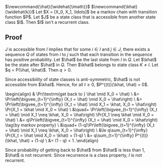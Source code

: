 <span class="invisible">
$\newcommand{\ihat}{\widehat{\imath}}$
$\newcommand{\khat}{\widehat{k}}$
</span>
Let $X = [X_0, X_1, \ldots]$ be a markov chain with transition function $P$.
Let $J$ be a state class that is accessible from another state class $I$.
Then $I$ isn't a recurrent class.

## Proof

$J$ is accessible from $I$ implies that for some $i \in I$ and $j \in J$,
there exists a sequence $Q$ of states from $i$ to $j$ such that each transition
in the sequence has positive probability.
Let $\ihat$ be the last state from $I$ in $Q$.
Let $\khat$ be the state after $\ihat$ in $Q$.
Then $\khat$ belongs to state class $K \neq I$.
Let $q = P(\ihat, \khat)$. Then $q > 0$.

Since accessibility of state classes is anti-symmetric,
$\ihat$ is not accessible from $\khat$.
Hence, for all $t \ge 0$, $P^{(t)}(\khat, \ihat) = 0$.

\begin{align}
& \Pr(\textrm{get back to } \ihat \mid X_0 = \ihat)
\\ &= \Pr\left(\bigvee_{t=1}^{\infty} (X_t = \ihat) \mid X_0 = \ihat\right)
\\ &= \Pr\left(\bigvee_{t=1}^{\infty} (X_t = \ihat) \mid X_1 = \khat, X_0 = \ihat\right)
    \Pr(X_1 = \khat \mid X_0 = \ihat)
    \\ &\quad+ \Pr\left(\bigvee_{t=1}^{\infty} (X_t = \ihat) \mid X_1 \neq \khat, X_0 = \ihat\right)
    \Pr(X_1 \neq \khat \mid X_0 = \ihat)
\\ &= q\Pr\left(\bigvee_{t=1}^{\infty} (X_t = \ihat) \mid X_0 = \khat\right)
    \tag{by markov property}
    \\ &\quad+ (1-q)\Pr\left(\bigvee_{t=1}^{\infty} (X_t = \ihat) \mid X_1 \neq \khat, X_0 = \ihat\right)
\\ &\le q\sum_{t=1}^{\infty} \Pr(X_t = \ihat \mid X_0 = \khat) + (1-q)
\\ &= q\sum_{t=1}^{\infty} P^{(t)}(\khat, \ihat) + (1-q)
\\ &= (1 - q) < 1.
\end{align}

Since probability of getting back to $\ihat$ from $\ihat$ is less than 1,
$\ihat$ is not recurrent. Since recurrence is a class property, $I$ is not recurrent.
